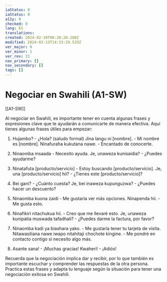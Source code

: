 ```yaml
---
iaStatus: 0
iaStatus: 0
a11y: 0
checked: 0
lang: ES
translations: 
created: 2024-02-10T00:20:20.200Z
modified: 2024-03-13T14:33:29.533Z
ver_major: 0
ver_minor: 1
ver_rev: 21
nav_primary: []
nav_secondary: []
tags: []
---
```

# Negociar en Swahili (A1-SW)

[[A1-SW]]

Al negociar en Swahili, es importante tener en cuenta algunas frases y expresiones clave que te ayudarán a comunicarte de manera efectiva. Aquí tienes algunas frases útiles para empezar:

1. Hujambo? - ¿Hola? (saludo formal)
   Jina langu ni [nombre]. - Mi nombre es [nombre].
   Ninafuraha kukutana nawe. - Encantado de conocerte.
   
2. Ninaomba msaada - Necesito ayuda.
   Je, unaweza kunisaidia? - ¿Puedes ayudarme?
   
3. Ninatafuta [producto/servicio] - Estoy buscando [producto/servicio].
   Je, una [producto/servicio] hii? - ¿Tienes este [producto/servicio]?
   
4. Bei gani? - ¿Cuánto cuesta?
   Je, bei inaweza kupunguzwa? - ¿Puedes hacer un descuento?
   
5. Ninaomba kuona zaidi - Me gustaría ver más opciones.
   Ninapenda hii. - Me gusta esto.
   
6. Ninafikiri nitachukua hii. - Creo que me llevaré esto.
   Je, unaweza kunipatia muswada tafadhali? - ¿Puedes darme la factura, por favor?
   
7. Ninaomba kadi ya biashara yako. - Me gustaría tener tu tarjeta de visita.
   Nitawasiliana nawe iwapo nitahitaji chochote kingine. - Me pondré en contacto contigo si necesito algo más.
   
8. Asante sana! - ¡Muchas gracias!
   Kwaheri! - ¡Adiós!

Recuerda que la negociación implica dar y recibir, por lo que también es importante escuchar y comprender las respuestas de la otra persona. Practica estas frases y adapta tu lenguaje según la situación para tener una negociación exitosa en Swahili.
